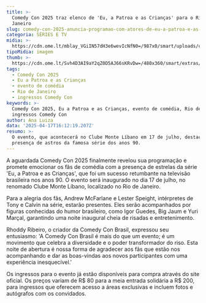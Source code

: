 ```yaml
---
title: >-
  Comedy Con 2025 traz elenco de 'Eu, a Patroa e as Crianças' para o Rio de
  Janeiro
slug: comedy-con-2025-anuncia-programao-com-atores-de-eu-a-patroa-e-as-crianas
categoria: SÉRIES E TV
midia: >-
  https://cdn.ome.lt/mblay_VGiIN57dH3e6wevIcNfN0=/987x0/smart/uploads/conteudo/fotos/OMELETE_CAPA_-_2025-04-17T130816.561.png
tipoMidia: imagem
thumb: >-
  https://cdn.ome.lt/Svh4D3AI9aY2qZ0D5AJ66sKRvDw=/480x360/smart/extras/conteudos/omelete_THUMB_-_2025-04-17T130928.225.png
tags:
  - Comedy Con 2025
  - Eu a Patroa e as Crianças
  - evento de comédia
  - Rio de Janeiro
  - ingressos Comedy Con
keywords: >-
  Comedy Con 2025, Eu a Patroa e as Crianças, evento de comédia, Rio de Janeiro,
  ingressos Comedy Con
author: Ana Luiza
data: '2025-04-17T16:12:19.207Z'
resumo: >-
  O evento, que acontecerá no Clube Monte Líbano em 17 de julho, destaca a
  presença de astros da famosa série dos anos 90.
---
```


A aguardada Comedy Con 2025 finalmente revelou sua programação e promete emocionar os fãs de comédia com a presença de estrelas da série 'Eu, a Patroa e as Crianças', que foi um sucesso retumbante na televisão brasileira nos anos 90. O evento será inaugurado no dia 17 de julho, no renomado Clube Monte Líbano, localizado no Rio de Janeiro.

Para a alegria dos fãs, Andrew McFarlane e Lester Speight, intérpretes de Tony e Calvin na série, estarão presentes. Eles serão acompanhados por figuras conhecidas do humor brasileiro, como Igor Guedes, Big Jaum e Yuri Marçal, garantindo uma noite inaugural cheia de risadas e entretenimento.

Rhoddy Ribeiro, o criador da Comedy Con Brasil, expressou seu entusiasmo: 'A Comedy Con Brasil é mais do que um evento; é um movimento que celebra a diversidade e o poder transformador do riso. Esta noite de abertura é nossa forma de agradecer aos fãs que estão nos acompanhando e dar as boas-vindas aos novos participantes com uma experiência inesquecível.'

Os ingressos para o evento já estão disponíveis para compra através do site oficial. Os preços variam de R$ 80 para a meia entrada solidária a R$ 200, para ingressos que oferecem acesso a áreas exclusivas e incluem fotos e autógrafos com os convidados.
